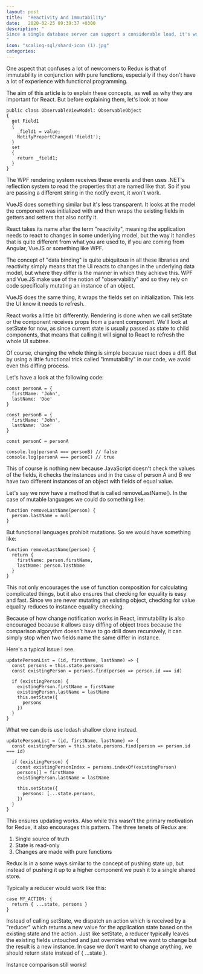 ```yaml
---
layout: post
title:  "Reactivity And Immutability"
date:   2020-02-25 09:39:37 +0300
description: "
Since a single database server can support a considerable load, it's worth starting off by saying that needing to scale out your database server means your business is doing several things right, so this is a good problem to have. While getting a machine with more processor cores, memory and disk space can alleviate your problems in the short term, at some point needing to distribute your database across multiple machines becomes unavoidable.
"
icon: "scaling-sql/shard-icon (1).jpg"
categories:
---
```

One aspect that confuses a lot of newcomers to Redux is that of immutability in conjunction with pure functions, especially if they don't have a lot of experience with functional programming.

The aim of this article is to explain these concepts, as well as why they are important for React. But before explaining them, let's look at how

<pre><code>public class ObservableViewModel: ObservableObject 
{
  get Field1 
  {
    _field1 = value;
    NotifyPropertChanged('field1');
  }
  set
  {
    return _field1;
  }
}
</code></pre>

The WPF rendering system receives these events and then uses .NET's reflection system to read the properties that are named like that. So if you are passing a different string in the notify event, it won't work.

VueJS does something similar but it's less transparent. It looks at the model the component was initialized with and then wraps the existing fields in getters and setters that also notify it.

React takes its name after the term "reactivity", meaning the application needs to react to changes in some underlying model, but the way it handles that is quite different from what you are used to, if you are coming from Angular, VueJS or something like WPF.

The concept of "data binding" is quite ubiquitous in all these libraries and reactivity simply means that the UI reacts to changes in the underlying data model, but where they differ is the manner in which they achieve this. WPF and Vue.JS make use of the notion of "observability" and so they rely on code specifically mutating an instance of an object. 

VueJS does the same thing, it wraps the fields set on initialization. This lets the UI know it needs to refresh.

React works a little bit differently. Rendering is done when we call setState or the component receives props from a parent component. We'll look at setState for now, as since current state is usually passed as state to child components, that means that calling it will signal to React to refresh the whole UI subtree.

Of course, changing the whole thing is simple because react does a diff. But by using a little functional trick called "immutability" in our code, we avoid even this diffing process.

Let's have a look at the following code:

<pre><code>const personA = {
  firstName: 'John',
  lastName: 'Doe'
}

const personB = {
  firstName: 'John',
  lastName: 'Doe'
}

const personC = personA

console.log(personA === personB) // false
console.log(personA === personC) // true
</code></pre>

This of course is nothing new because JavaScript doesn't check the values of the fields, it checks the instances and in the case of person A and B we have two different instances of an object with fields of equal value. 

Let's say we now have a method that is called removeLastName(). In the case of mutable languages we could do something like:

<pre><code>function removeLastName(person) {
  person.lastName = null
}
</code></pre>

But functional languages prohibit mutations.  So we would have something like:

<pre><code>function removeLastName(person) {
  return {
    firstName: person.firstName,
    lastName: person.lastName
  }
}
</code></pre>

This not only encourages the use of function composition for calculating complicated things, but it also ensures that checking for equality is easy and fast. Since we are never mutating an existing object, checking for value equality reduces to instance equality checking.

Because of how change notification works in React, immutability is also encouraged because it allows easy diffing of object trees because the comparison algorythm doesn't have to go drill down recursively, it can simply stop when two fields name the same differ in instance. 

Here's a typical issue I see.

<pre><code>updatePersonList = (id, firstName, lastName) => {
  const persons = this.state.persons
  const existingPerson = persons.find(person => person.id === id)
  
  if (existingPerson) {
    existingPerson.firstName = firstName
    existingPerson.lastName = lastName
    this.setState({
      persons
    })
  }
}
</code></pre>

What we can do is use lodash shallow clone instead.

<pre><code>updatePersonList = (id, firstName, lastName) => {
  const existingPerson = this.state.persons.find(person => person.id === id)
 
  if (existingPerson) {
    const existingPersonIndex = persons.indexOf(existingPerson)
    persons[] = firstName
    existingPerson.lastName = lastName
    
    this.setState({
      persons: [...state.persons, 
    })
  }
}
</code></pre>

This ensures updating works. Also while this wasn't the primary motivation for Redux, it also encourages this pattern. The three tenets of Redux are:

1. Single source of truth
2. State is read-only
3. Changes are made with pure functions

Redux is in a some ways similar to the concept of pushing state up, but instead of pushing it up to a higher component we push it to a single shared store. 

Typically a reducer would work like this:

<pre><code>case MY_ACTION: {
  return { ...state, persons }
}
</code></pre>

Instead of calling setState, we dispatch an action which is received by a "reducer" which returns a new value for the application state based on the existing state and the action. Just like setState, a reducer typically leaves the existing fields untouched and just overrides what we want to change but the result is a new instance. In case we don't want to change anything, we should return state instead of { ...state }.

Instance comparison still works!
